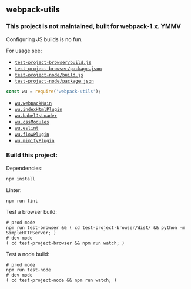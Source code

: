 ## webpack-utils

### This project is not maintained, built for webpack-1.x. YMMV

Configuring JS builds is no fun.

For usage see:
- [`test-project-browser/build.js`](test-project-browser/build.js)
- [`test-project-browser/package.json`](test-project-browser/package.json)
- [`test-project-node/build.js`](test-project-node/build.js)
- [`test-project-node/package.json`](test-project-node/package.json)

```javascript
const wu = require('webpack-utils');
```

- [`wu.webpackMain`](lib/webpackMain.js)
- [`wu.indexHtmlPlugin`](lib/indexHtmlPlugin.js)
- [`wu.babelJsLoader`](lib/babelJsLoader.js)
- [`wu.cssModules`](lib/cssModules.js)
- [`wu.eslint`](lib/eslint.js)
- [`wu.flowPlugin`](lib/flowPlugin.js)
- [`wu.minifyPlugin`](lib/minifyPlugin.js)

### Build this project:

Dependencies:

```sh
npm install
```

Linter:

```
npm run lint
```

Test a browser build:

```
# prod mode
npm run test-browser && ( cd test-project-browser/dist/ && python -m SimpleHTTPServer; )
# dev mode
( cd test-project-browser && npm run watch; )
```

Test a node build:

```
# prod mode
npm run test-node
# dev mode
( cd test-project-node && npm run watch; )
